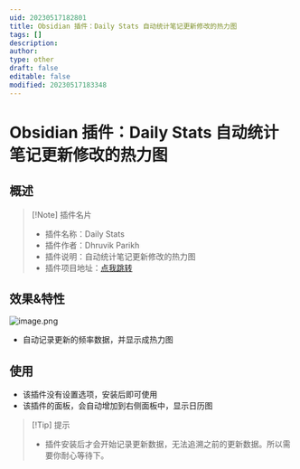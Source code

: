 ```yaml
---
uid: 20230517182801
title: Obsidian 插件：Daily Stats 自动统计笔记更新修改的热力图
tags: []
description: 
author: 
type: other
draft: false
editable: false
modified: 20230517183348
---
```


# Obsidian 插件：Daily Stats 自动统计笔记更新修改的热力图

## 概述

> [!Note] 插件名片
> - 插件名称：Daily Stats
> - 插件作者：Dhruvik Parikh
> - 插件说明：自动统计笔记更新修改的热力图
> - 插件项目地址：[点我跳转](https://github.com/dhruvik7/obsidian-daily-stats)

## 效果&特性

![image.png](https://cdn.pkmer.cn/images/20230517183019.png!pkmer)

- 自动记录更新的频率数据，并显示成热力图

## 使用

- 该插件没有设置选项，安装后即可使用
- 该插件的面板，会自动增加到右侧面板中，显示日历图

> [!Tip] 提示
> - 插件安装后才会开始记录更新数据，无法追溯之前的更新数据。所以需要你耐心等待下。